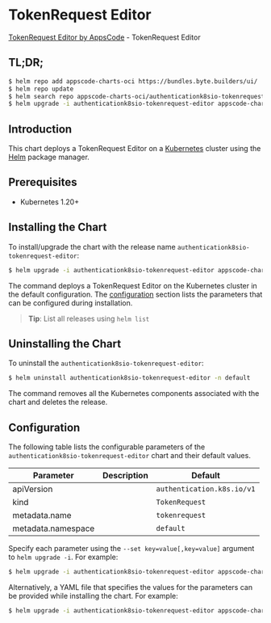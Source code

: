 # TokenRequest Editor

[TokenRequest Editor by AppsCode](https://appscode.com) - TokenRequest Editor

## TL;DR;

```bash
$ helm repo add appscode-charts-oci https://bundles.byte.builders/ui/
$ helm repo update
$ helm search repo appscode-charts-oci/authenticationk8sio-tokenrequest-editor --version=v0.12.0
$ helm upgrade -i authenticationk8sio-tokenrequest-editor appscode-charts-oci/authenticationk8sio-tokenrequest-editor -n default --create-namespace --version=v0.12.0
```

## Introduction

This chart deploys a TokenRequest Editor on a [Kubernetes](http://kubernetes.io) cluster using the [Helm](https://helm.sh) package manager.

## Prerequisites

- Kubernetes 1.20+

## Installing the Chart

To install/upgrade the chart with the release name `authenticationk8sio-tokenrequest-editor`:

```bash
$ helm upgrade -i authenticationk8sio-tokenrequest-editor appscode-charts-oci/authenticationk8sio-tokenrequest-editor -n default --create-namespace --version=v0.12.0
```

The command deploys a TokenRequest Editor on the Kubernetes cluster in the default configuration. The [configuration](#configuration) section lists the parameters that can be configured during installation.

> **Tip**: List all releases using `helm list`

## Uninstalling the Chart

To uninstall the `authenticationk8sio-tokenrequest-editor`:

```bash
$ helm uninstall authenticationk8sio-tokenrequest-editor -n default
```

The command removes all the Kubernetes components associated with the chart and deletes the release.

## Configuration

The following table lists the configurable parameters of the `authenticationk8sio-tokenrequest-editor` chart and their default values.

|     Parameter      | Description |                Default                |
|--------------------|-------------|---------------------------------------|
| apiVersion         |             | <code>authentication.k8s.io/v1</code> |
| kind               |             | <code>TokenRequest</code>             |
| metadata.name      |             | <code>tokenrequest</code>             |
| metadata.namespace |             | <code>default</code>                  |


Specify each parameter using the `--set key=value[,key=value]` argument to `helm upgrade -i`. For example:

```bash
$ helm upgrade -i authenticationk8sio-tokenrequest-editor appscode-charts-oci/authenticationk8sio-tokenrequest-editor -n default --create-namespace --version=v0.12.0 --set apiVersion=authentication.k8s.io/v1
```

Alternatively, a YAML file that specifies the values for the parameters can be provided while
installing the chart. For example:

```bash
$ helm upgrade -i authenticationk8sio-tokenrequest-editor appscode-charts-oci/authenticationk8sio-tokenrequest-editor -n default --create-namespace --version=v0.12.0 --values values.yaml
```
